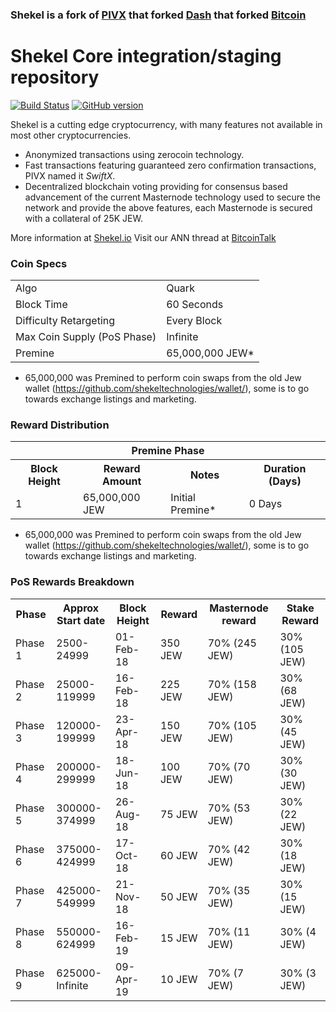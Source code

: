### Shekel is a fork of [PIVX](https://github.com/PIVX-Project/PIVX) that forked [Dash](https://github.com/dashpay/dash) that forked [Bitcoin](https://github.com/bitcoin/bitcoinp)


Shekel Core integration/staging repository
=====================================

[![Build Status](https://travis-ci.org/JEW-Project/JEW.svg?branch=master)](https://travis-ci.org/JEW-Project/JEW) [![GitHub version](https://badge.fury.io/gh/JEW-Project%2FJEW.svg)](https://badge.fury.io/gh/JEW-Project%2FJEW)

Shekel is a cutting edge cryptocurrency, with many features not available in most other cryptocurrencies.
- Anonymized transactions using zerocoin technology.
- Fast transactions featuring guaranteed zero confirmation transactions, PIVX named it _SwiftX_.
- Decentralized blockchain voting providing for consensus based advancement of the current Masternode
  technology used to secure the network and provide the above features, each Masternode is secured
  with a collateral of 25K JEW.

More information at [Shekel.io](http://www.shekel.io) Visit our ANN thread at [BitcoinTalk](https://bitcointalk.org/index.php?topic=2455628.0)

### Coin Specs
<table>
<tr><td>Algo</td><td>Quark</td></tr>
<tr><td>Block Time</td><td>60 Seconds</td></tr>
<tr><td>Difficulty Retargeting</td><td>Every Block</td></tr>
<tr><td>Max Coin Supply (PoS Phase)</td><td>Infinite</td></tr>
<tr><td>Premine</td><td>65,000,000 JEW*</td></tr>
</table>

* 65,000,000 was Premined to perform coin swaps from the old Jew wallet (https://github.com/shekeltechnologies/wallet/), some is to go towards exchange listings and marketing.


### Reward Distribution

<table>
<th colspan=4>Premine Phase</th>
<tr><th>Block Height</th><th>Reward Amount</th><th>Notes</th><th>Duration (Days)</th></tr>
<tr><td>1</td><td>65,000,000 JEW</td><td>Initial Premine*</td><td>0 Days</td></tr>
</table>

* 65,000,000 was Premined to perform coin swaps from the old Jew wallet (https://github.com/shekeltechnologies/wallet/), some is to go towards exchange listings and marketing.

### PoS Rewards Breakdown

<table>
  <th>Phase</th><th>Approx Start date</th><th>Block Height</th><th>Reward</th><th>Masternode reward</th><th>Stake Reward</th>
  <tr><td>Phase 1</td><td>2500-24999</td><td>01-Feb-18</td><td>350 JEW</td><td>70% (245 JEW)</td><td>30% (105 JEW)</td></tr>
<tr><td>Phase 2</td><td>25000-119999</td><td>16-Feb-18</td><td>225 JEW</td><td>70% (158 JEW)</td><td>30% (68 JEW)</td></tr>
<tr><td>Phase 3</td><td>120000-199999</td><td>23-Apr-18</td><td>150 JEW</td><td>70% (105 JEW)</td><td>30% (45 JEW)</td></tr>
<tr><td>Phase 4</td><td>200000-299999</td><td>18-Jun-18</td><td>100 JEW</td><td>70% (70 JEW)</td><td>30% (30 JEW)</td></tr>
<tr><td>Phase 5</td><td>300000-374999</td><td>26-Aug-18</td><td>75 JEW</td><td>70% (53 JEW)</td><td>30% (22 JEW)</td></tr>
<tr><td>Phase 6</td><td>375000-424999</td><td>17-Oct-18</td><td>60 JEW</td><td>70% (42 JEW)</td><td>30% (18 JEW)</td></tr>
<tr><td>Phase 7</td><td>425000-549999</td><td>21-Nov-18</td><td>50 JEW</td><td>70% (35 JEW)</td><td>30% (15 JEW)</td></tr>
<tr><td>Phase 8</td><td>550000-624999</td><td>16-Feb-19</td><td>15 JEW</td><td>70% (11 JEW)</td><td>30% (4 JEW)</td></tr>
<tr><td>Phase 9</td><td>625000-Infinite</td><td>09-Apr-19</td><td>10 JEW</td><td>70% (7 JEW)</td><td>30% (3 JEW)</td></tr>

</table>
